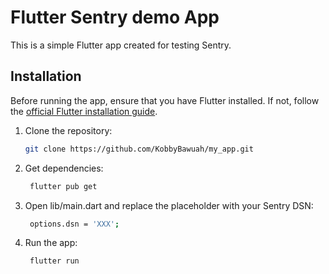 # Flutter Sentry demo App

This is a simple Flutter app created for testing Sentry. 

## Installation

Before running the app, ensure that you have Flutter installed. If not, follow the [official Flutter installation guide](https://flutter.dev/docs/get-started/install).

1. Clone the repository:

   ```bash
   git clone https://github.com/KobbyBawuah/my_app.git
   ```

2. Get dependencies:

   ```bash
    flutter pub get
   ```
3. Open lib/main.dart and replace the placeholder with your Sentry DSN:

   ```bash
    options.dsn = 'XXX';
   ```

4. Run the app:
   ```bash
    flutter run
   ```
